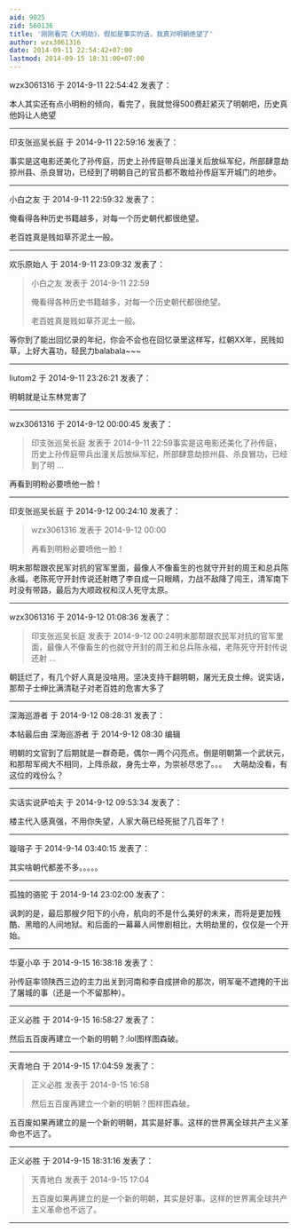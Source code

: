 ```yaml
---
aid: 9025
zid: 560136
title: '刚刚看完《大明劫》，假如是事实的话，我真对明朝绝望了'
author: wzx3061316
date: 2014-09-11 22:54:42+07:00
lastmod: 2014-09-15 18:31:00+07:00
---
```


wzx3061316 于 2014-9-11 22:54:42 发表了：

本人其实还有点小明粉的倾向，看完了，我就觉得500费赶紧灭了明朝吧，历史真他妈让人绝望

---------

印支张巡吴长庭 于 2014-9-11 22:59:16 发表了：

事实是这电影还美化了孙传庭，历史上孙传庭带兵出潼关后放纵军纪，所部肆意劫掠州县、杀良冒功，已经到了明朝自己的官员都不敢给孙传庭军开城门的地步。

---------

小白之友 于 2014-9-11 22:59:32 发表了：

俺看得各种历史书籍越多，对每一个历史朝代都很绝望。

老百姓真是贱如草芥泥土一般。

---------

欢乐原始人 于 2014-9-11 23:09:32 发表了：

> 小白之友 发表于 2014-9-11 22:59
> 
> 俺看得各种历史书籍越多，对每一个历史朝代都很绝望。
> 
> 老百姓真是贱如草芥泥土一般。



等你到了能出回忆录的年纪，你会不会也在回忆录里这样写，红朝XX年，民贱如草，上好大喜功，轻民力balabala~~~

---------

liutom2 于 2014-9-11 23:26:21 发表了：

明朝就是让东林党害了

---------

wzx3061316 于 2014-9-12 00:00:45 发表了：

> 印支张巡吴长庭 发表于 2014-9-11 22:59事实是这电影还美化了孙传庭，历史上孙传庭带兵出潼关后放纵军纪，所部肆意劫掠州县、杀良冒功，已经到了明 ...



再看到明粉必要喷他一脸！

---------

印支张巡吴长庭 于 2014-9-12 00:24:10 发表了：

> wzx3061316 发表于 2014-9-12 00:00
> 
> 再看到明粉必要喷他一脸！



明末那帮跟农民军对抗的官军里面，最像人不像畜生的也就守开封的周王和总兵陈永福，老陈死守开封传说还射瞎了李自成一只眼睛，力战不敌降了闯王，清军南下时没有带路，最后为大顺政权和汉人死守太原。

---------

wzx3061316 于 2014-9-12 01:08:36 发表了：

> 印支张巡吴长庭 发表于 2014-9-12 00:24明末那帮跟农民军对抗的官军里面，最像人不像畜生的也就守开封的周王和总兵陈永福，老陈死守开封传说还射 ...



朝廷烂了，有几个好人真是没啥用。坚决支持干翻明朝，屠光无良士绅。说实话，那帮子士绅比满清鞑子对老百姓的危害大多了

---------

深海巡游者 于 2014-9-12 08:28:31 发表了：

本帖最后由 深海巡游者 于 2014-9-12 08:30 编辑 

明朝的文官到了后期就是一群奇葩，偶尔一两个闪亮点。倒是明朝第一个武状元，和那帮军阀大不相同，上阵杀敌，身先士卒，为崇祯尽忠了。。。   大萌劫没看，有这位的戏份么？

---------

实话实说萨哈夫 于 2014-9-12 09:53:34 发表了：

楼主代入感真强，不用你失望，人家大萌已经死挺了几百年了！

---------

璇瑢子 于 2014-9-14 03:40:15 发表了：

其实啥朝代都差不多。。。。。

---------

孤独的骆驼 于 2014-9-14 23:02:00 发表了：

讽刺的是，最后那艘夕阳下的小舟，航向的不是什么美好的未来，而将是更加残酷、黑暗的人间地狱。和后面的一幕幕人间惨剧相比，大明劫里的，仅仅是一个开始。

---------

华夏小卒 于 2014-9-15 16:38:18 发表了：

孙传庭率领陕西三边的主力出关到河南和李自成拼命的那次，明军毫不遮掩的干出了屠城的事（还是一个不留那种）。

---------

正义必胜 于 2014-9-15 16:58:27 发表了：

然后五百废再建立一个新的明朝？:lol图样图森破。

---------

天青地白 于 2014-9-15 17:04:59 发表了：

> 正义必胜 发表于 2014-9-15 16:58
> 
> 然后五百废再建立一个新的明朝？图样图森破。



五百废如果再建立的是一个新的明朝，其实是好事。这样的世界离全球共产主义革命也不远了。

---------

正义必胜 于 2014-9-15 18:31:16 发表了：

> 天青地白 发表于 2014-9-15 17:04
> 
> 五百废如果再建立的是一个新的明朝，其实是好事。这样的世界离全球共产主义革命也不远了。

---------

